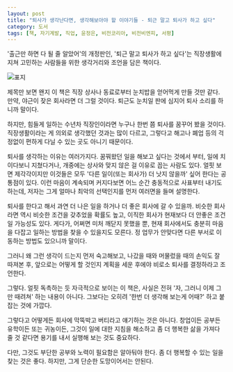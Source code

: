 ```yaml
---
layout: post
title: "퇴사가 생각난다면, 생각해보아야 할 이야기들 - 퇴근 말고 퇴사가 하고 싶다"
category: 도서
tags: [책, 자기계발, 직업, 윤정은, 비전코리아, 비전비엔피, 서평]
---
```


'출근만 하면 다 될 줄 알았어'의 개정판인,
'퇴근 말고 퇴사가 하고 싶다'는
직장생활에 지쳐 고민하는 사람들을 위한 생각거리와 조언을 담은 책이다.

![표지](https://lh3.googleusercontent.com/E8OMMeVNC8dRcBYrVG_PeDq_RUkzTgID4SIBEqoIgu3kvlJU_11FoX3dWr8W82L5MmMs3IZGZLAGKg=s480)

제목만 보면 왠지 이 책은 직장 상사나 동료로부터 눈치밥을 얻어먹게 만들 것만 같다.
만약, 야근이 잦은 회사라면 더 그럴 것이다.
퇴근도 눈치일 판에 심지어 퇴사 소리를 하니까 말이다.

하지만, 힘들게 일하는 수년차 직장인이라면 누구나 한번 쯤 퇴사를 꿈꾸어 봤을 것이다.
직장생활이라는 게 의외로 생각했던 것과는 많이 다르고,
그렇다고 해고나 폐업 등의 걱정없이 편하게 다닐 수 있는 곳도 아니기 때문이다.

퇴사를 생각하는 이유는 여러가지다.
꿈꿔왔던 일을 해보고 싶다는 것에서 부터,
일에 치이다보니 지쳤다거나,
개중에는 상사와 맞지 않은 걸 이유로 꼽는 사람도 있다.
얼핏 보면 제각각이지만
이것들은 모두 '다른 일이(또는 회사가) 더 낫지 않을까' 싶어 한다는 공통점이 있다.
이런 마음이 계속되며 커지다보면 어느 순간 충동적으로 사표부터 내기도 하는데,
저자는 그게 얼마나 최악의 선택인지를 먼저 여러면을 들며 설명한다.

퇴사를 한다고 해서 과연 더 나은 일을 하거나 더 좋은 회사에 갈 수 있을까.
비슷한 회사라면 역시 비슷한 조건을 갖추었을 확률도 높고,
이직한 회사가 현재보다 더 안좋은 조건일 가능성도 있다.
게다가, 어쩌면 미처 깨닫지 못했을 뿐,
현재 회사에서도 충분히 마음을 다잡고 일하는 방법을 찾을 수 있을지도 모른다.
정 업무가 안맞다면 다른 부서로 이동하는 방법도 있으니까 말이다.

그러니 왜 그런 생각이 드는지 먼저 숙고해보고,
나갔을 때와 머물렀을 때의 손익도 잘 따져본 후,
앞으로는 어떻게 할 것인지 계획을 세운 후에야
비로소 퇴사를 결정하라고 조언한다.

그렇다.
얼핏 독촉하는 듯 자극적으로 보이는 이 책은,
사실은 전혀 '자, 그러니 이제 그만 때려쳐' 하는 내용이 아니다.
그보다는 오히려 '한번 더 생각해 보는게 어때?' 하고 붙잡는 것에 가깝다.

그렇다고 어떻게든 회사에 막뚝박고 버티라고 얘기하는 것은 아니다.
창업이든 공부든 유학이든 또는 귀농이든,
그것이 일에 대한 지침을 해소하고
좀 더 행복한 삶을 가져다 줄 것 같다면
용기를 내서 실행해 보는 것도 중요하다.

다만, 그것도 부단한 공부와 노력이 필요함은 알아둬야 한다.
좀 더 행복할 수 있는 일을 찾는 것은 좋다.
하지만, 그게 단순한 도망이어서는 안된다.

